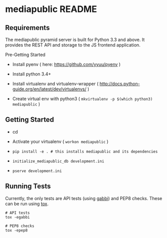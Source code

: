 mediapublic README
==================

Requirements
------------

The mediapublic pyramid server is built for Python 3.3 and above. It provides
the REST API and storage to the JS frontend application.

Pre-Getting Started

- Install pyenv ( here: https://github.com/yyuu/pyenv )

- Install python 3.4+

- Install virtualenv and virtualenv-wrapper ( http://docs.python-guide.org/en/latest/dev/virtualenvs/ )

- Create virtual env with python3 ( `mkvirtualenv -p $(which python3) mediapublic` )

Getting Started
---------------

- cd <directory containing this file>

- Activate your virtualenv ( `workon mediapublic` )

- `pip install -e . # this installs mediapublic and its dependencies`

- `initialize_mediapublic_db development.ini`

- `pserve development.ini`

Running Tests
-------------

Currently, the only tests are API tests (using [gabbi][gabbi]) and PEP8 checks.
These can be run using [tox][tox].

```
# API tests
tox -egabbi

# PEP8 checks
tox -epep8
```

[gabbi]: http://gabbi.readthedocs.org/
[tox]: http://tox.testrun.org/

